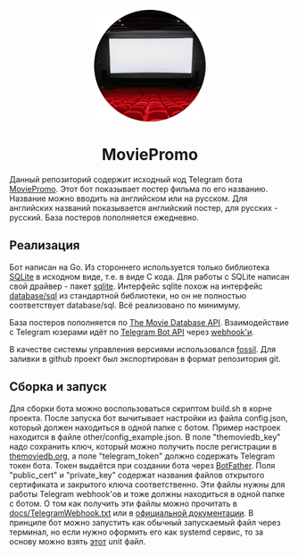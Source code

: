 <p align="center">
  <img src="other/logo.png">
</p>
<h1 align="center">MoviePromo</h1>

Данный репозиторий содержит исходный код Telegram бота [MoviePromo](https://t.me/MoviePromoBot). Этот бот показывает постер фильма по его названию. Название можно вводить на английском или на русском. Для английских названий показывается английский постер, для русских - русский. База постеров пополняется ежедневно.

## Реализация
Бот написан на Go. Из стороннего используется только библиотека [SQLite](https://www.sqlite.org) в исходном виде, т.е. в виде C кода. Для работы с SQLite написан свой драйвер - пакет [sqlite](https://github.com/source-farm/movie-promo-bot/tree/master/sqlite). Интерфейс sqlite похож на интерфейс [database/sql](https://golang.org/pkg/database/sql/) из стандартной библиотеки, но он не полностью соответствует database/sql. Всё реализовано по минимуму.  

База постеров пополняется по [The Movie Database API](https://developers.themoviedb.org/3/getting-started/introduction). Взаимодействие с Telegram юзерами идёт по [Telegram Bot API](https://core.telegram.org/bots/api) через [webhook'и](https://core.telegram.org/bots/webhooks).  

В качестве системы управления версиями использовался [fossil](https://fossil-scm.org/home/doc/trunk/www/index.wiki). Для заливки в github проект был экспортирован в формат репозитория git.

## Сборка и запуск
Для сборки бота можно воспользоваться скриптом build.sh в корне проекта. После запуска бот вычитывает настройки из файла config.json, который должен находиться в одной папке с ботом. Пример настроек находится в файле other/config_example.json. В поле "themoviedb_key" надо сохранить ключ, который можно получить после регистрации в [themoviedb.org](https://www.themoviedb.org/), а поле "telegram_token" должно содержать Telegram токен бота. Токен выдаётся при создании бота через [BotFather](https://t.me/BotFather). Поля "public_cert" и "private_key" содержат названия файлов открытого сертификата и закрытого ключа соответственно. Эти файлы нужны для работы Telegram webhook'ов и тоже должны находиться в одной папке с ботом. О том как получить эти файлы можно прочитать в [docs/TelegramWebhook.txt](https://github.com/source-farm/movie-promo-bot/blob/master/docs/TelegramWebhook.txt) или в [официальной документации](https://core.telegram.org/bots/webhooks). В принципе бот можно запустить как обычный запускаемый файл через терминал, но если нужно оформить его как systemd сервис, то за основу можно взять [этот](https://github.com/source-farm/movie-promo-bot/blob/master/other/movie-promo-bot.service) unit файл.
